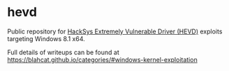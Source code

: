 # hevd

Public repository
for
[HackSys Extremely Vulnerable Driver (HEVD)](https://github.com/hacksysteam/HackSysExtremeVulnerableDriver) exploits
targeting
Windows 8.1 x64.

Full details of writeups can be found at https://blahcat.github.io/categories/#windows-kernel-exploitation

